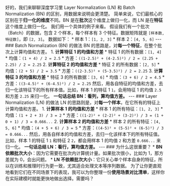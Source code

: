  好的，我们来聊聊深度学习里 Layer Normalization (LN) 和 Batch Normalization (BN) 的区别，用数据来说明会更清楚。 简单来说，它们最核心的区别在于**归一化的维度**不同。BN 是在**批次**这个维度上做归一化，而 LN 是在**特征**这个维度上做归一化。 我们用一个具体的例子来看。 假设我们有一个批次（Batch）的数据，包含 2 个样本，每个样本有 3 个特征。数据矩阵就是 `[样本数, 特征数]`，即 `[2, 3]`。 数据如下： *   样本 1：`[1, 2, 3]` *   样本 2：`[4, 5, 6]` --- ### Batch Normalization (BN) 的做法 BN 的思路是，对**每一个特征**，在整个批次上计算均值和方差。 1.  **计算特征 1 的均值和方差**    *   特征 1 的所有数据：`[1, 4]`    *   均值：`(1 + 4) / 2 = 2.5`    *   方差：`((1-2.5)² + (4-2.5)²) / 2 = (2.25 + 2.25) / 2 = 2.25` 2.  **计算特征 2 的均值和方差**    *   特征 2 的所有数据：`[2, 5]`    *   均值：`(2 + 5) / 2 = 3.5`    *   方差：`((2-3.5)² + (5-3.5)²) / 2 = 2.25` 3.  **计算特征 3 的均值和方差**    *   特征 3 的所有数据：`[3, 6]`    *   均值：`(3 + 6) / 2 = 4.5`    *   方差：`((3-4.5)² + (6-4.5)²) / 2 = 2.25` 然后，用各自特征的均值和方差，去归一化该特征下的所有样本值。比如，样本 1 的特征 1 `1`，会用特征 1 的均值 `2.5` 和方差 `2.25` 来归一化。 **一句话总结 BN：看列，算均值方差。** --- ### Layer Normalization (LN) 的做法 LN 的思路则是，对**每一个样本**，在它所有的特征上计算均值和方差。 1.  **计算样本 1 的均值和方差**    *   样本 1 的所有特征：`[1, 2, 3]`    *   均值：`(1 + 2 + 3) / 3 = 2`    *   方差：`((1-2)² + (2-2)² + (3-2)²) / 3 = (1 + 0 + 1) / 3 = 0.666...` 2.  **计算样本 2 的均值和方差**    *   样本 2 的所有特征：`[4, 5, 6]`    *   均值：`(4 + 5 + 6) / 3 = 5`    *   方差：`((4-5)² + (5-5)² + (6-5)²) / 3 = 0.666...` 然后，用各自样本的均值和方差，去归一化该样本下的所有特征值。比如，样本 1 的特征 1 `1` 和特征 2 `2`，都会用样本 1 的均值 `2` 和方差 `0.666...` 来归一化。 **一句话总结 LN：看行，算均值方差。** --- ### 为什么这很重要？ *   **BN 依赖批次大小**：因为它需要在批次内计算统计量。如果批次很小，比如为 1，那方差就为 0，会出问题。 *   **LN 不依赖批次大小**：它只关心单个样本自身的特征，所以在训练和推理时行为更一致，尤其适合处理文本等序列数据。 为了让你更直观地看到它们在不同场景下的表现，我可以为你整理一份**使用场景对比清单**，这样你在实际建模时就能更快地做出选择。需要吗？